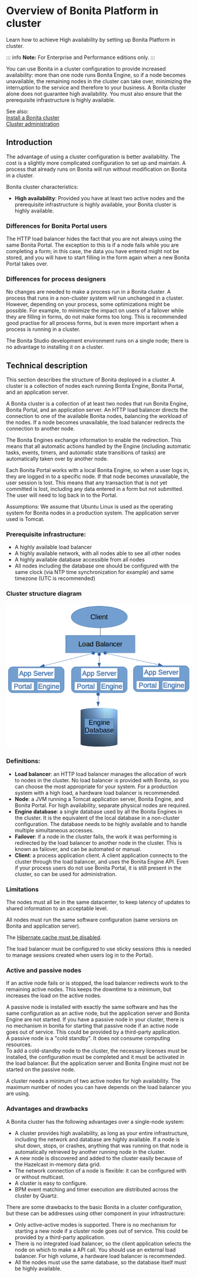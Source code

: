 # Overview of Bonita Platform in cluster

Learn how to achieve High availability by setting up Bonita Platform in cluster.

::: info
**Note:** For Enterprise and Performance editions only.
:::

You can use Bonita in a cluster configuration to provide increased availability: more than one node runs Bonita Engine, 
so if a node becomes unavailable, the remaining nodes in the cluster can take over, minimizing the interruption to the service 
and therefore to your business. A Bonita cluster alone does not guarantee high availability. 
You must also ensure that the prerequisite infrastructure is highly available.

See also:  
[Install a Bonita cluster](install-a-bonita-bpm-cluster.md)  
[Cluster administration](cluster-administration.md)

## Introduction

The advantage of using a cluster configuration is better availability. The cost is a slightly more complicated configuration to set up and maintain. 
A process that already runs on Bonita will run without modification on Bonita in a cluster.

Bonita cluster characteristics: 

- **High availability**: Provided you have at least two active nodes and the prerequisite infrastructure is highly available, your Bonita cluster is highly available.

### Differences for Bonita Portal users

The HTTP load balancer hides the fact that you are not always using the same Bonita Portal. The exception to this is if a node fails while you are completing a form; 
in this case, the data you have entered might not be stored, and you will have to start filling in the form again when a new Bonita Portal takes over.

### Differences for process designers

No changes are needed to make a process run in a Bonita cluster. A process that runs in a non-cluster system will run unchanged in a cluster. 
However, depending on your process, some optimizations might be possible. For example, to minimize the impact on users of a failover while they are filling in forms, do not make forms too long. 
This is recommended good practise for all process forms, but is even more important when a process is running in a cluster.

The Bonita Studio development environment runs on a single node; there is no advantage to installing it on a cluster.

## Technical description

This section describes the structure of Bonita deployed in a cluster. A cluster is a collection of nodes each running Bonita Engine, Bonita Portal, and an application server.

A Bonita cluster is a collection of at least two nodes that run Bonita Engine, Bonita Portal, and an application server. 
An HTTP load balancer directs the connection to one of the available Bonita nodes, balancing the workload of the nodes. 
If a node becomes unavailable, the load balancer redirects the connection to another node.

The Bonita Engines exchange information to enable the redirection. This means that all automatic actions handled by the Engine (including automatic tasks, events, timers, and automatic state transitions of tasks) 
are automatically taken over by another node. 

Each Bonita Portal works with a local Bonita Engine, so when a user logs in, they are logged in to a specific node. If that node becomes unavailable, the user session is lost. 
This means that any transaction that is not yet committed is lost, including any data entered in a form but not submitted. The user will need to log back in to the Portal.

Assumptions: We assume that Ubuntu Linux is used as the operating system for Bonita nodes in a production system. The application server used is Tomcat.

### Prerequisite infrastructure:

- A highly available load balancer
- A highly available network, with all nodes able to see all other nodes
- A highly available database accessible from all nodes
- All nodes including the database one should be configured with the same clock (via NTP time synchronization for example) and same timezone (UTC is recommended)

### Cluster structure diagram

![Cluster structure diagram](images/images-6_0/cluster_structure.png)

### Definitions:

- **Load balancer**: an HTTP load balancer manages the allocation of work to nodes in the cluster. 
  No load balancer is provided with Bonita, so you can choose the most appropriate for your system. For a production system with a high load, a hardware load balancer is recommended.
- **Node**: a JVM running a Tomcat application server, Bonita Engine, and Bonita Portal. For high availability, separate physical nodes are required.
- **Engine database**: a single database used by all the Bonita Engines in the cluster. It is the equivalent of the local database in a non-cluster configuration. 
  The database needs to be highly available and to handle multiple simultaneous accesses. 
- **Failover**: if a node in the cluster fails, the work it was performing is redirected by the load balancer to another node in the cluster. 
  This is known as failover, and can be automated or manual.
- **Client**: a process application client. A client application connects to the cluster through the load balancer, and uses the Bonita Engine API. 
  Even if your process users do not use Bonita Portal, it is still present in the cluster, so can be used for administration.

### Limitations

The nodes must all be in the same datacenter, to keep latency of updates to shared information to an acceptable level.

All nodes must run the same software configuration (same versions on Bonita and application server). 

The [Hibernate cache must be disabled](install-a-bonita-bpm-cluster.md#disable-hibernate-cache).

The load balancer must be configured to use sticky sessions (this is needed to manage sessions created when users log in to the Portal).

### Active and passive nodes

If an active node fails or is stopped, the load balancer redirects work to the remaining active nodes. This keeps the downtime to a minimum, but increases the load on the active nodes. 

A passive node is installed with exactly the same software and has the same configuration as an active node, but the application server and Bonita Engine are not started. If you have a passive node in your cluster, there is no mechanism in bonita for starting that passive node if an active node goes out of service. This could be provided by a third-party application.  
A passive node is a "cold standby". It does not consume computing resources.  
To add a cold-standby node to the cluster, the necessary licenses must be installed, the configuration must be completed and it must be activated in the load balancer. But the application server and Bonita Engine must not be started on the passive node.

A cluster needs a minimum of two active nodes for high availability. The maximum number of nodes you can have depends on the load balancer you are using. 

### Advantages and drawbacks

A Bonita cluster has the following advantages over a single-node system:

- A cluster provides high availability, as long as your entire infrastructure, including the network and database are highly available. 
  If a node is shut down, stops, or crashes, anything that was running on that node is automatically retrieved by another running node in the cluster.
- A new node is discovered and added to the cluster easily because of the Hazelcast in-memory data grid.
- The network connection of a node is flexible: it can be configured with or without multicast.
- A cluster is easy to configure.
- BPM event matching and timer execution are distributed across the cluster by Quartz.

There are some drawbacks to the basic Bonita in a cluster configuration, but these can be addresses using other component in your infrastructure:

- Only active-active modes is supported. There is no mechanism for starting a new node if a cluster node goes out of service. This could be provided by a third-party application.
- There is no integrated load balancer, so the client application selects the node on which to make a API call. You should use an external load balancer. For high volume, a hardware load balancer is recommended.
- All the nodes must use the same database, so the database itself must be highly available.
